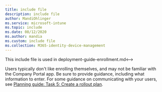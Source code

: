 ```yaml
---
title: include file
description: include file
author: MandiOhlinger
ms.service: microsoft-intune
ms.topic: include
ms.date: 08/12/2020
ms.author: mandia
ms.custom: include file
ms.collection: M365-identity-device-management
---
```


<!-->This include file is used in  deployment-guide-enrollment.md<-->

Users typically don't like enrolling themselves, and may not be familiar with the Company Portal app. Be sure to provide guidance, including what information to enter. For some guidance on communicating with your users, see [Planning guide: Task 5: Create a rollout plan](../fundamentals/intune-planning-guide.md#task-5-create-a-rollout-plan).
